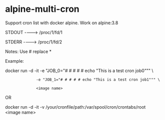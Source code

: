 # alpine-multi-cron
Support cron list with docker alpine. Work on alpine:3.8

STDOUT ----> /proc/1/fd/1

STDERR ----> /proc/1/fd/2

Notes: Use # replace *

Example:

docker run -d -it -e "JOB_0="# # # # # echo "This is a test cron job0""" \\

                  -e "JOB_1="# # # # # echo "This is a test cron job1""" \
               
                  <image name>

OR

docker run -d -it -v /your/cronfile/path:/var/spool/cron/crontabs/root \<image name\>
